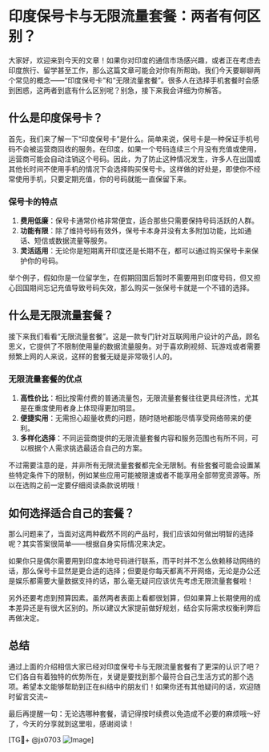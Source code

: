 # 印度保号卡与无限流量套餐：两者有何区别？

大家好，欢迎来到今天的文章！如果你对印度的通信市场感兴趣，或者正在考虑去印度旅行、留学甚至工作，那么这篇文章可能会对你有所帮助。我们今天要聊聊两个常见的概念——“印度保号卡”和“无限流量套餐”。很多人在选择手机套餐时会感到困惑，这两者到底有什么区别呢？别急，接下来我会详细为你解答。

## 什么是印度保号卡？

首先，我们来了解一下“印度保号卡”是什么。简单来说，保号卡是一种保证手机号码不会被运营商回收的服务。在印度，如果一个号码连续三个月没有充值或使用，运营商可能会自动注销这个号码。因此，为了防止这种情况发生，许多人在出国或其他长时间不使用手机的情况下会选择购买保号卡。这样做的好处是，即使你不经常使用手机，只要定期充值，你的号码就能一直保留下来。

### 保号卡的特点

1. **费用低廉**：保号卡通常价格非常便宜，适合那些只需要保持号码活跃的人群。
2. **功能有限**：除了维持号码有效外，保号卡本身并没有太多附加功能，比如通话、短信或数据流量等服务。
3. **灵活适用**：无论你是短期离开印度还是长期不在，都可以通过购买保号卡来保护你的号码。

举个例子，假如你是一位留学生，在假期回国后暂时不需要用到印度号码，但又担心回国期间忘记充值导致号码失效，那么购买一张保号卡就是一个不错的选择。

## 什么是无限流量套餐？

接下来我们看看“无限流量套餐”。这是一款专门针对互联网用户设计的产品，顾名思义，它提供了不限制使用量的数据流量服务。对于喜欢刷视频、玩游戏或者需要频繁上网的人来说，这样的套餐无疑是非常吸引人的。

### 无限流量套餐的优点

1. **高性价比**：相比按需付费的普通流量包，无限流量套餐往往更具经济性，尤其是在重度使用者身上体现得更加明显。
2. **便捷实用**：无需担心超量收费的问题，随时随地都能尽情享受网络带来的便利。
3. **多样化选择**：不同运营商提供的无限流量套餐内容和服务范围也有所不同，可以根据个人需求挑选最适合自己的方案。

不过需要注意的是，并非所有无限流量套餐都完全无限制。有些套餐可能会设置某些特定条件下的限制，例如某些应用可能被限速或者不能享用全部带宽资源等。所以在选购之前一定要仔细阅读条款说明哦！

## 如何选择适合自己的套餐？

那么问题来了，当面对这两种截然不同的产品时，我们应该如何做出明智的选择呢？其实答案很简单——根据自身实际情况来决定。

如果你只是偶尔需要用到印度本地号码进行联系，而平时并不怎么依赖移动网络的话，那么保号卡显然是更合适的选择；但要是你每天都离不开网络，无论是办公还是娱乐都需要大量数据支持的话，那么毫无疑问应该优先考虑无限流量套餐啦！

另外还要考虑到预算因素。虽然两者表面上看都很划算，但如果算上长期使用的成本差异还是有很大区别的。所以建议大家提前做好规划，结合实际需求权衡利弊后再做决定。

## 总结

通过上面的介绍相信大家已经对印度保号卡与无限流量套餐有了更深的认识了吧？它们各自有着独特的优势所在，关键是要找到那个最符合自己生活方式的那个选项。希望本文能够帮助到正在纠结中的朋友们！如果你还有其他疑问的话，欢迎随时留言交流~

最后再提醒一句：无论选哪种套餐，请记得按时续费以免造成不必要的麻烦哦～好了，今天的分享就到这里啦，感谢阅读！

[TG💪+ @jx0703 ![Image](https://github.com/user-attachments/assets/dbca1d08-cadb-493c-b0ec-ad6f7a83f270)]